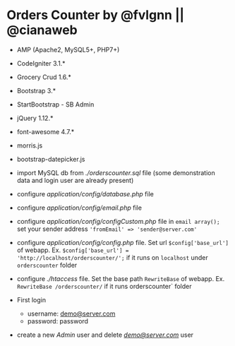 # Orders Counter by @fvlgnn || @cianaweb

* AMP (Apache2, MySQL5+, PHP7+)

* CodeIgniter 3.1.*
* Grocery Crud 1.6.*

* Bootstrap 3.*
* StartBootstrap - SB Admin

* jQuery 1.12.*
* font-awesome 4.7.*
* morris.js
* bootstrap-datepicker.js 

* import MySQL db from *./orderscounter.sql* file (some demonstration data and login user are already present)
* configure *application/config/database.php* file
* configure *application/config/email.php* file
* configure *application/config/configCustom.php* file in `email array();` set your sender address `'fromEmail'	=> 'sender@server.com'`
* configure *application/config/config.php* file. Set url `$config['base_url']` of webapp. Ex.  `$config['base_url'] = 'http://localhost/orderscounter/';` if it runs on `localhost` under `orderscounter` folder
* configure *./htaccess* file. Set the base path `RewriteBase` of webapp. Ex. `RewriteBase /orderscounter/` if it runs orderscounter` folder 
* First login
	* username: demo@server.com
	* password: password
* create a new *Admin* user and delete *demo@server.com* user